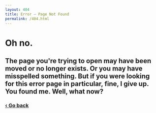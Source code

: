 ```yaml
---
layout: 404
title: Error — Page Not Found
permalink: /404.html
---
```


# Oh no.

## The page you're trying to open may have been moved or no longer exists. Or you may have misspelled something. But if you were looking for this error page in particular, fine, I give up. You found me. Well, what now?

### [&lsaquo; Go back](javascript:history.back())
